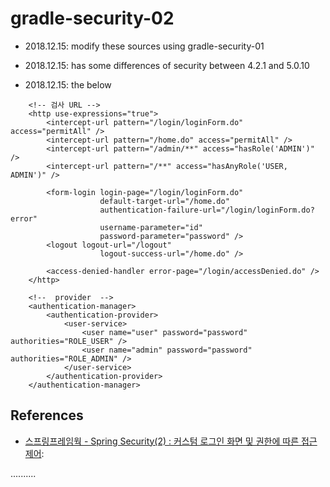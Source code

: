 gradle-security-02
==================

- 2018.12.15: modify these sources using gradle-security-01

- 2018.12.15: has some differences of security between 4.2.1 and 5.0.10

- 2018.12.15: the below
```
	<!-- 검사 URL -->
	<http use-expressions="true">
		<intercept-url pattern="/login/loginForm.do" access="permitAll" />
		<intercept-url pattern="/home.do" access="permitAll" />
		<intercept-url pattern="/admin/**" access="hasRole('ADMIN')" />
		<intercept-url pattern="/**" access="hasAnyRole('USER, ADMIN')" />
        
		<form-login login-page="/login/loginForm.do"
					default-target-url="/home.do"
					authentication-failure-url="/login/loginForm.do?error"
					username-parameter="id"
					password-parameter="password" />
		<logout logout-url="/logout"
					logout-success-url="/home.do" />
		        
		<access-denied-handler error-page="/login/accessDenied.do" />
	</http>
    
	<!--  provider  -->
	<authentication-manager>
		<authentication-provider>
			<user-service>
				<user name="user" password="password" authorities="ROLE_USER" />
				<user name="admin" password="password" authorities="ROLE_ADMIN" />
			</user-service>
		</authentication-provider>
	</authentication-manager>
```

References
----------
- [스프링프레임웍 - Spring Security(2) : 커스텀 로그인 화면 및 권한에 따른 접근 제어](https://offbyone.tistory.com/91 "스프링프레임웍 - Spring Security(2) : 커스텀 로그인 화면 및 권한에 따른 접근 제어"):


..........

